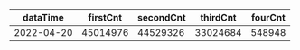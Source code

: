 |dataTime|firstCnt|secondCnt|thirdCnt|fourCnt|
|-|-|-|-|-|
|2022-04-20|45014976|44529326|33024684|548948|